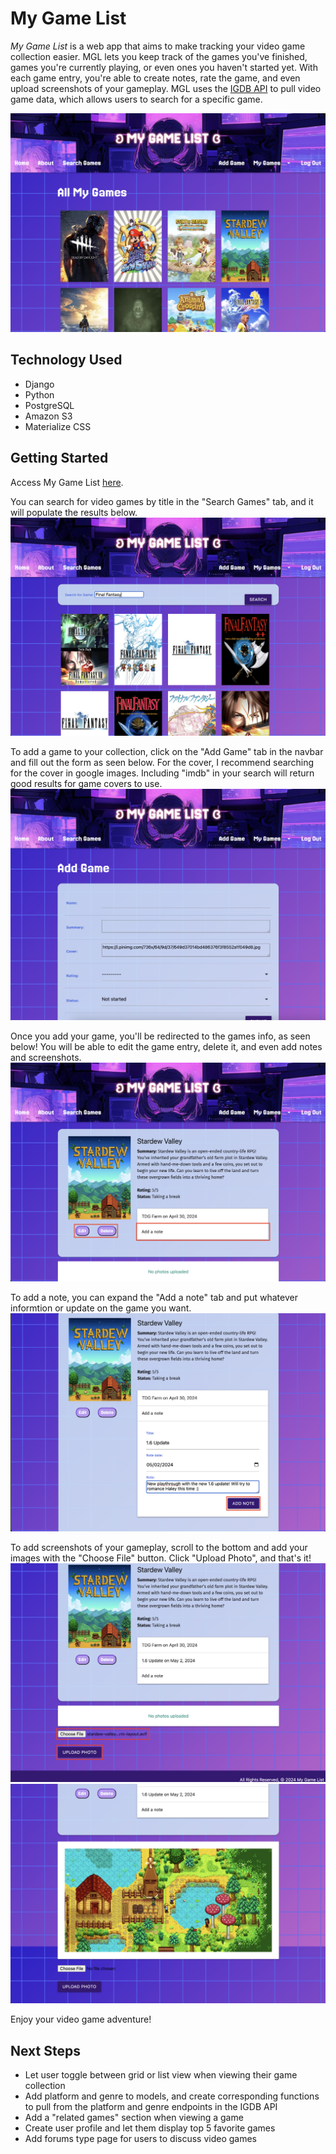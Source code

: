 # My Game List
*My Game List* is a web app that aims to make tracking your video game collection easier. MGL lets you keep track of the games you've finished, games you're currently playing, or even ones you haven't started yet. With each game entry, you're able to create notes, rate the game, and even upload screenshots of your gameplay. MGL uses the [IGDB API](https://api-docs.igdb.com/#getting-started) to pull video game data, which allows users to search for a specific game.

![](https://github.com/jtnguyen45/my-game-list/blob/main/main_app/static/images/screenshots/All%20Games.png)

## Technology Used
- Django
- Python
- PostgreSQL
- Amazon S3
- Materialize CSS

## Getting Started
Access My Game List [here](https://my-game-list-jtnguyen45-7c12e6e9c889.herokuapp.com/).

You can search for video games by title in the "Search Games" tab, and it will populate the results below.
![](https://github.com/jtnguyen45/my-game-list/blob/main/main_app/static/images/screenshots/Search%20Games.png)


To add a game to your collection, click on the "Add Game" tab in the navbar and fill out the form as seen below. For the cover, I recommend searching for the cover in google images. Including "imdb" in your search will return good results for game covers to use.
![](https://github.com/jtnguyen45/my-game-list/blob/main/main_app/static/images/screenshots/Add%20Game.png)


Once you add your game, you'll be redirected to the games info, as seen below! You will be able to edit the game entry, delete it, and even add notes and screenshots.
![](https://github.com/jtnguyen45/my-game-list/blob/main/main_app/static/images/screenshots/Features%201.png)


To add a note, you can expand the "Add a note" tab and put whatever informtion or update on the game you want.
![](https://github.com/jtnguyen45/my-game-list/blob/main/main_app/static/images/screenshots/Features%202.png)


To add screenshots of your gameplay, scroll to the bottom and add your images with the "Choose File" button. Click "Upload Photo", and that's it!
![](https://github.com/jtnguyen45/my-game-list/blob/main/main_app/static/images/screenshots/Features%203.png)
![](https://github.com/jtnguyen45/my-game-list/blob/main/main_app/static/images/screenshots/Features%204.png)

Enjoy your video game adventure!

## Next Steps
- Let user toggle between grid or list view when viewing their game collection
- Add platform and genre to models, and create corresponding functions to pull from the platform and genre endpoints in the IGDB API
- Add a "related games" section when viewing a game
- Create user profile and let them display top 5 favorite games
- Add forums type page for users to discuss video games
